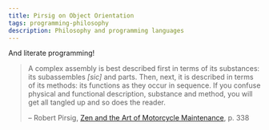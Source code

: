 ```yaml
---
title: Pirsig on Object Orientation
tags: programming-philosophy
description: Philosophy and programming languages
---
```


And literate programming!

> A complex assembly is best described first in terms of its substances: its subassembles *[sic]* and parts. Then, next, it is described in terms of its methods: its functions as they occur in sequence. If you confuse physical and functional description, substance and method, you will get all tangled up and so does the reader.
>
> – Robert Pirsig, [Zen and the Art of Motorcycle Maintenance](https://en.wikipedia.org/wiki/Zen_and_the_Art_of_Motorcycle_Maintenance), p. 338
